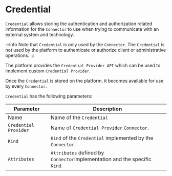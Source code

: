 # Credential

`Credential` allows storing the authentication and authorization related information for the `Connector` to use when trying to communicate with an external system and technology.

:::info
Note that `Credential` is only used by the `Connector`. The `Credential` is not used by the platform to authenticate or authorize client or administrative operations.
:::

The platform provides the `Credential Provider API` which can be used to implement custom `Credential Provider`.

Once the `Credential` is stored on the platform, it becomes available for use by every `Connector`.

`Credential` has the following parameters:

| Parameter               | Description                                                                    |
| ------------------------ | ------------------------------------------------------------------------------ |
| Name          | Name of the `Credential`                                                         |
| `Credential Provider` | Name of `Credential Provider` `Connector`.                                         |
| `Kind`          | `Kind` of the `Credential` implemented by the `Connector`.                                                |
| `Attributes`               | `Attributes` defined by `Connector`implementation and the specific `Kind`. |